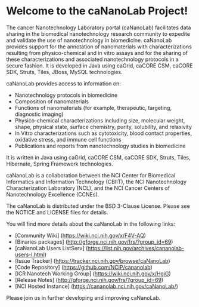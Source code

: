 Welcome to the caNanoLab Project!
=====================================

The cancer Nanotechnology Laboratory portal (caNanoLab) facilitates data sharing in the biomedical nanotechnology research community to expedite and validate the use of nanotechnology in biomedicine. caNanoLab provides support for the annotation of nanomaterials with characterizations resulting from physico-chemical and in vitro assays and for the sharing of these characterizations and associated nanotechnology protocols in a secure fashion.
It is developed in Java using caGrid, caCORE CSM, caCORE SDK, Struts, Tiles, JBoss, MySQL technologies.

caNanoLab provides access to information on:
* Nanotechnology protocols in biomedicine
* Composition of nanomaterials
* Functions of nanomaterials (for example, therapeutic, targeting, diagnostic imaging)
* Physico-chemical characterizations including size, molecular weight, shape, physical state, surface chemistry, purity, solubility, and relaxivity
* In Vitro characterizations such as cytotoxicity, blood contact properties, oxidative stress, and immune cell functions
* Publications and reports from nanotechnology studies in biomedicine

It is written in Java using caGrid, caCORE CSM, caCORE SDK, Struts, Tiles, Hibernate, Spring Framework technologies.

caNanoLab is a collaboration between the NCI Center for Biomedical Informatics and Information Technology (CBIIT), the NCI Nanotechnology Characterization Laboratory (NCL), and the NCI Cancer Centers of Nanotechnology Excellence (CCNEs).

The caNanoLab is distributed under the BSD 3-Clause License.
Please see the NOTICE and LICENSE files for details.

You will find more details about the caNanoLab in the following links:
 * [Community Wiki] (https://wiki.nci.nih.gov/x/F4V-AQ)
 * [Binaries packages] (http://gforge.nci.nih.gov/frs/?group_id=69)
 * [caNanoLab Users ListServ] (https://list.nih.gov/archives/cananolab-users-l.html)
 * [Issue Tracker] (https://tracker.nci.nih.gov/browse/caNanoLab)
 * [Code Repository] (https://github.com/NCIP/cananolab)
 * [ICR Nanotech Working Group] (https://wiki.nci.nih.gov/x/HgiG)
 * [Release Notes] (http://gforge.nci.nih.gov/frs/?group_id=69)
 * [NCI Hosted Instance] (https://cananolab.nci.nih.gov/caNanoLab/)

Please join us in further developing and improving caNanoLab.

 

